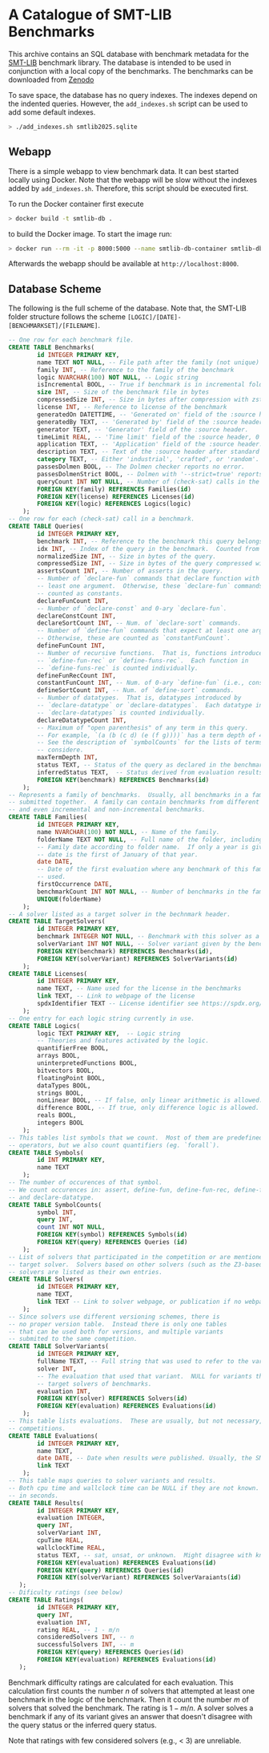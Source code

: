 # A Catalogue of SMT-LIB Benchmarks

This archive contains an SQL database with benchmark metadata for the
[SMT-LIB](https://smt-lib.org/benchmarks.shtml) benchmark library.
The database is intended to be used in conjunction with a local copy
of the benchmarks.  The benchmarks can be downloaded from
[Zenodo](https://zenodo.org/communities/smt-lib/records?q=&l=list&p=1&s=10&sort=newest)

To save space, the database has no query indexes.  The indexes depend on
the indented queries.  However, the `add_indexes.sh` script can be used
to add some default indexes.

```bash
> ./add_indexes.sh smtlib2025.sqlite
```

## Webapp

There is a simple webapp to view benchmark data.  It can best started
locally using Docker.  Note that the webapp will be slow without the
indexes added by `add_indexes.sh`.  Therefore, this script should be
executed first.

To run the Docker container first execute
```bash
> docker build -t smtlib-db .
```
to build the Docker image.
To start the image run:
```bash
> docker run --rm -it -p 8000:5000 --name smtlib-db-container smtlib-db
```
Afterwards the webapp should be available at `http://localhost:8000`.

## Database Scheme

The following is the full scheme of the database.  Note
that, the SMT-LIB folder structure follows the scheme
`[LOGIC]/[DATE]-[BENCHMARKSET]/[FILENAME]`.

```sql
-- One row for each benchmark file.
CREATE TABLE Benchmarks(
        id INTEGER PRIMARY KEY,
        name TEXT NOT NULL, -- File path after the family (not unique)
        family INT, -- Reference to the family of the benchmark
        logic NVARCHAR(100) NOT NULL, -- Logic string
        isIncremental BOOL, -- True if benchmark is in incremental folder
        size INT, -- Size of the benchmark file in bytes
        compressedSize INT, -- Size in bytes after compression with zstd
        license INT, -- Reference to license of the benchmark
        generatedOn DATETTIME, -- 'Generated on' field of the :source header.
        generatedBy TEXT, -- 'Generated by' field of the :source header.
        generator TEXT, -- 'Generator' field of the :source header.
        timeLimit REAL, -- 'Time limit' field of the :source header, 0 default.
        application TEXT, -- 'Application' field of the :source header.
        description TEXT, -- Text of the :source header after standard fields.
        category TEXT, -- Either 'industrial', 'crafted', or 'random'.
        passesDolmen BOOL, -- The Dolmen checker reports no error.
        passesDolmenStrict BOOL, -- Dolmen with '--strict=true' reports no error.
        queryCount INT NOT NULL, -- Number of (check-sat) calls in the benchmark.
        FOREIGN KEY(family) REFERENCES Families(id)
        FOREIGN KEY(license) REFERENCES Licenses(id)
        FOREIGN KEY(logic) REFERENCES Logics(logic)
    );
-- One row for each (check-sat) call in a benchmark.
CREATE TABLE Queries(
        id INTEGER PRIMARY KEY,
        benchmark INT, -- Reference to the benchmark this query belongs to.
        idx INT, -- Index of the query in the benchmark.  Counted from 1.
        normalizedSize INT, -- Size in bytes of the query.
        compressedSize INT, -- Size in bytes of the query compressed with zstd.
        assertsCount INT, -- Number of asserts in the query.
        -- Number of `declare-fun` commands that declare function with at
        -- least one argument.  Otherwise, these `declare-fun` commands are
        -- counted as constants.
        declareFunCount INT,
        -- Number of `declare-const` and 0-ary `declare-fun`.
        declareConstCount INT,
        declareSortCount INT, -- Num. of `declare-sort` commands.
        -- Number of `define-fun` commands that expect at least one argument.
        -- Otherwise, these are counted as `constantFunCount`.
        defineFunCount INT,
        -- Number of recursive functions.  That is, functions introduced by
        -- `define-fun-rec` or `define-funs-rec`.  Each function in
        -- `define-funs-rec` is counted individually.
        defineFunRecCount INT,
        constantFunCount INT, -- Num. of 0-ary `define-fun` (i.e., constants).
        defineSortCount INT, -- Num. of `define-sort` commands.
        -- Number of datatypes.  That is, datatypes introduced by
        -- `declare-datatype` or `declare-datatypes`.  Each datatype in
        -- `declare-datatypes` is counted individually.
        declareDatatypeCount INT,
        -- Maximum of "open parenthesis" of any term in this query.
        -- For example, `(a (b (c d) (e (f g))))` has a term depth of 4.
        -- See the description of `symbolCounts` for the lists of terms
        -- considere.
        maxTermDepth INT,
        status TEXT, -- Status of the query as declared in the benchmark.
        inferredStatus TEXT,  -- Status derived from evaluation results.
        FOREIGN KEY(benchmark) REFERENCES Benchmarks(id)
    );
-- Represents a family of benchmarks.  Usually, all benchmarks in a family are
-- submitted together.  A family can contain benchmarks from different logics,
-- and even incremental and non-incremental benchmarks.
CREATE TABLE Families(
        id INTEGER PRIMARY KEY,
        name NVARCHAR(100) NOT NULL, -- Name of the family.
        folderName TEXT NOT NULL, -- Full name of the folder, including the date.
        -- Family date according to folder name.  If only a year is given, the
        -- date is the first of January of that year.
        date DATE,
        -- Date of the first evaluation where any benchmark of this family was
        -- used.
        firstOccurrence DATE,
        benchmarkCount INT NOT NULL, -- Number of benchmarks in the family.
        UNIQUE(folderName)
    );
-- A solver listed as a target solver in the bechnmark header.
CREATE TABLE TargetSolvers(
        id INTEGER PRIMARY KEY,
        benchmark INTEGER NOT NULL, -- Benchmark with this solver as a target.
        solverVariant INT NOT NULL, -- Solver variant given by the benchmark.
        FOREIGN KEY(benchmark) REFERENCES Benchmarks(id),
        FOREIGN KEY(solverVariant) REFERENCES SolverVariants(id)
    );
CREATE TABLE Licenses(
        id INTEGER PRIMARY KEY,
        name TEXT, -- Name used for the license in the benchmarks
        link TEXT, -- Link to webpage of the license
        spdxIdentifier TEXT -- License identifier see https://spdx.org/licenses/
    );
-- One entry for each logic string currently in use.
CREATE TABLE Logics(
        logic TEXT PRIMARY KEY,  -- Logic string
        -- Theories and features activated by the logic.
        quantifierFree BOOL,
        arrays BOOL,
        uninterpretedFunctions BOOL,
        bitvectors BOOL,
        floatingPoint BOOL,
        dataTypes BOOL,
        strings BOOL,
        nonLinear BOOL, -- If false, only linear arithmetic is allowed.
        difference BOOL, -- If true, only difference logic is allowed.
        reals BOOL,
        integers BOOL
    );
-- This tables list symbols that we count.  Most of them are predefined
-- operators, but we also count quantifiers (eg. `forall`).
CREATE TABLE Symbols(
        id INT PRIMARY KEY,
        name TEXT
    );
-- The number of occurences of that symbol.
-- We count occurences in: assert, define-fun, define-fun-rec, define-funs-rec,
-- and declare-datatype.
CREATE TABLE SymbolCounts(
        symbol INT,
        query INT,
        count INT NOT NULL,
        FOREIGN KEY(symbol) REFERENCES Symbols(id)
        FOREIGN KEY(query) REFERENCES Queries (id)
    );
-- List of solvers that participated in the competition or are mentioned as
-- target solver.  Solvers based on other solvers (such as the Z3-based string
-- solvers are listed as their own entries.
CREATE TABLE Solvers(
        id INTEGER PRIMARY KEY,
        name TEXT,
        link TEXT -- Link to solver webpage, or publication if no webpage exists.
    );
-- Since solvers use different versioning schemes, there is
-- no proper version table.  Instead there is only one tables
-- that can be used both for versions, and multiple variants
-- submited to the same competition.
CREATE TABLE SolverVariants(
        id INTEGER PRIMARY KEY,
        fullName TEXT, -- Full string that was used to refer to the variant.
        solver INT,
        -- The evaluation that used that variant.  NULL for variants that are
        -- target solvers of benchmarks.
        evaluation INT,
        FOREIGN KEY(solver) REFERENCES Solvers(id)
        FOREIGN KEY(evaluation) REFERENCES Evaluations(id)
    );
-- This table lists evaluations.  These are usually, but not necessary, SMT
-- competitions.
CREATE TABLE Evaluations(
        id INTEGER PRIMARY KEY,
        name TEXT,
        date DATE, -- Date when results were published. Usually, the SMT workshop.
        link TEXT
    );
-- This table maps queries to solver variants and results.
-- Both cpu time and wallclock time can be NULL if they are not known. Time is
-- in seconds.
CREATE TABLE Results(
        id INTEGER PRIMARY KEY,
        evaluation INTEGER,
        query INT,
        solverVariant INT,
        cpuTime REAL,
        wallclockTime REAL,
        status TEXT, -- sat, unsat, or unknown.  Might disagree with known status.
        FOREIGN KEY(evaluation) REFERENCES Evaluations(id)
        FOREIGN KEY(query) REFERENCES Queries(id)
        FOREIGN KEY(solverVariant) REFERENCES SolverVaraiants(id)
   );
-- Dificulty ratings (see below)
CREATE TABLE Ratings(
        id INTEGER PRIMARY KEY,
        query INT,
        evaluation INT, 
        rating REAL, -- 1 - m/n
        consideredSolvers INT, -- n
        successfulSolvers INT, -- m
        FOREIGN KEY(query) REFERENCES Queries(id)
        FOREIGN KEY(evaluation) REFERENCES Evaluations(id)
   );
```

Benchmark difficulty ratings are calculated for each evaluation.  This
calculation first counts the number $n$ of solvers that attempted at least one
benchmark in the logic of the benchmark.  Then it count the number $m$ of
solvers that solved the benchmark.  The rating is $1 - m/n$.
A solver solves a benchmark if any of its variant gives an answer that doesn't
disagree with the query status or the inferred query status.

Note that ratings with few considered solvers (e.g., < 3) are unreliable.
